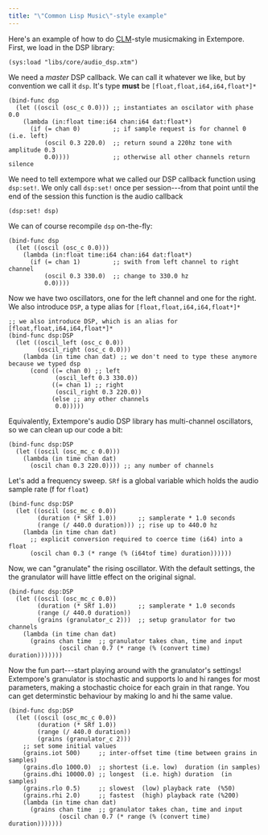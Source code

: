```yaml
---
title: "\"Common Lisp Music\"-style example"
---
```


Here's an example of how to do
[CLM](https://ccrma.stanford.edu/software/clm/)-style musicmaking in Extempore.
First, we load in the DSP library:

~~~~ xtlang
(sys:load "libs/core/audio_dsp.xtm")
~~~~

We need a *master* DSP callback. We can call it whatever we like, but by
convention we call it `dsp`. It's type **must** be
`[float,float,i64,i64,float*]*`

~~~~ xtlang
(bind-func dsp
  (let ((oscil (osc_c 0.0))) ;; instantiates an oscilator with phase 0.0
    (lambda (in:float time:i64 chan:i64 dat:float*)
      (if (= chan 0)         ;; if sample request is for channel 0 (i.e. left)
          (oscil 0.3 220.0)  ;; return sound a 220hz tone with amplitude 0.3
          0.0))))            ;; otherwise all other channels return silence
~~~~

We need to tell extempore what we called our DSP callback function using
`dsp:set!`. We only call `dsp:set!` once per session---from that point until the
end of the session this function is the audio callback

~~~~ xtlang
(dsp:set! dsp)
~~~~

We can of course recompile `dsp` on-the-fly:

~~~~ xtlang
(bind-func dsp
  (let ((oscil (osc_c 0.0)))
    (lambda (in:float time:i64 chan:i64 dat:float*)
      (if (= chan 1)         ;; swith from left channel to right channel
          (oscil 0.3 330.0)  ;; change to 330.0 hz
          0.0))))
~~~~

Now we have two oscillators, one for the left channel and one for the right. We
also introduce `DSP`, a type alias for `[float,float,i64,i64,float*]*`

~~~~ xtlang
;; we also introduce DSP, which is an alias for [float,float,i64,i64,float*]*
(bind-func dsp:DSP
  (let ((oscil_left (osc_c 0.0))
        (oscil_right (osc_c 0.0)))
    (lambda (in time chan dat) ;; we don't need to type these anymore because we typed dsp
      (cond ((= chan 0) ;; left
             (oscil_left 0.3 330.0))
            ((= chan 1) ;; right
             (oscil_right 0.3 220.0))
            (else ;; any other channels
             0.0)))))
~~~~

Equivalently, Extempore's audio DSP library has multi-channel oscillators, so we
can clean up our code a bit:

~~~~ xtlang
(bind-func dsp:DSP
  (let ((oscil (osc_mc_c 0.0)))
    (lambda (in time chan dat)
      (oscil chan 0.3 220.0)))) ;; any number of channels
~~~~

Let's add a frequency sweep. `SRf` is a global variable which holds the audio
sample rate (f for `float`)

~~~~ xtlang
(bind-func dsp:DSP
  (let ((oscil (osc_mc_c 0.0))
        (duration (* SRf 1.0))      ;; samplerate * 1.0 seconds
        (range (/ 440.0 duration))) ;; rise up to 440.0 hz
    (lambda (in time chan dat)
      ;; explicit conversion required to coerce time (i64) into a float
      (oscil chan 0.3 (* range (% (i64tof time) duration))))))
~~~~

Now, we can "granulate" the rising oscillator. With the default settings, the
the granulator will have little effect on the original signal.

~~~~ xtlang
(bind-func dsp:DSP
  (let ((oscil (osc_mc_c 0.0))
        (duration (* SRf 1.0))      ;; samplerate * 1.0 seconds
        (range (/ 440.0 duration))
        (grains (granulator_c 2)))  ;; setup granulator for two channels
    (lambda (in time chan dat)
      (grains chan time  ;; granulator takes chan, time and input
              (oscil chan 0.7 (* range (% (convert time) duration)))))))
~~~~

Now the fun part---start playing around with the granulator's settings!
Extempore's granulator is stochastic and supports lo and hi ranges for most
parameters, making a stochastic choice for each grain in that range. You can get
determinstic behaviour by making lo and hi the same value.

~~~~ xtlang
(bind-func dsp:DSP
  (let ((oscil (osc_mc_c 0.0))
        (duration (* SRf 1.0))
        (range (/ 440.0 duration))
        (grains (granulator_c 2)))
    ;; set some initial values
    (grains.iot 500)     ;; inter-offset time (time between grains in samples)
    (grains.dlo 1000.0)  ;; shortest (i.e. low)  duration (in samples)
    (grains.dhi 10000.0) ;; longest  (i.e. high) duration  (in samples)
    (grains.rlo 0.5)     ;; slowest  (low) playback rate  (%50)
    (grains.rhi 2.0)     ;; fastest  (high) playback rate (%200)
    (lambda (in time chan dat)
      (grains chan time  ;; granulator takes chan, time and input
              (oscil chan 0.7 (* range (% (convert time) duration)))))))
~~~~
